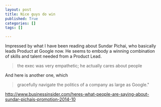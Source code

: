 ```yaml
---
layout: post
title: Nice guys do win
published: True
categories: []
tags: []

---
```


Impressed by what I have been reading about Sundar Pichai, who basically leads Product at Google now. He seems to embody a winning combination of skills and talent needed from a Product Lead. 

> the exec was very empathetic; he actually cares about people

And here is another one, which 

> gracefully navigate the politics of a company as large as Google." 
> 
 
http://www.businessinsider.com/heres-what-people-are-saying-about-sundar-pichais-promotion-2014-10